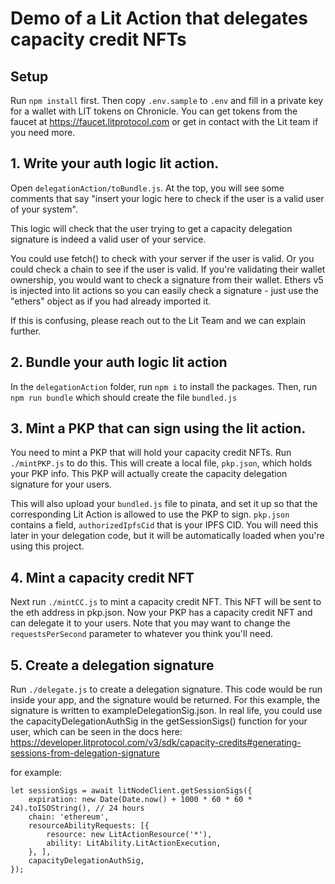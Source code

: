 # Demo of a Lit Action that delegates capacity credit NFTs

## Setup

Run `npm install` first. Then copy `.env.sample` to `.env` and fill in a private key for a wallet with LIT tokens on Chronicle. You can get tokens from the faucet at https://faucet.litprotocol.com or get in contact with the Lit team if you need more.

## 1. Write your auth logic lit action.

Open `delegationAction/toBundle.js`. At the top, you will see some comments that say "insert your logic here to check if the user is a valid user of your system".

This logic will check that the user trying to get a capacity delegation signature is indeed a valid user of your service.

You could use fetch() to check with your server if the user is valid. Or you could check a chain to see if the user is valid. If you're validating their wallet ownership, you would want to check a signature from their wallet. Ethers v5 is injected into lit actions so you can easily check a signature - just use the "ethers" object as if you had already imported it.

If this is confusing, please reach out to the Lit Team and we can explain further.

## 2. Bundle your auth logic lit action

In the `delegationAction` folder, run `npm i` to install the packages. Then, run `npm run bundle` which should create the file `bundled.js`

## 3. Mint a PKP that can sign using the lit action.

You need to mint a PKP that will hold your capacity credit NFTs. Run `./mintPKP.js` to do this. This will create a local file, `pkp.json`, which holds your PKP info. This PKP will actually create the capacity delegation signature for your users.

This will also upload your `bundled.js` file to pinata, and set it up so that the corresponding Lit Action is allowed to use the PKP to sign. `pkp.json` contains a field, `authorizedIpfsCid` that is your IPFS CID. You will need this later in your delegation code, but it will be automatically loaded when you're using this project.

## 4. Mint a capacity credit NFT

Next run `./mintCC.js` to mint a capacity credit NFT. This NFT will be sent to the eth address in pkp.json. Now your PKP has a capacity credit NFT and can delegate it to your users. Note that you may want to change the `requestsPerSecond` parameter to whatever you think you'll need.

## 5. Create a delegation signature

Run `./delegate.js` to create a delegation signature. This code would be run inside your app, and the signature would be returned. For this example, the signature is written to exampleDelegationSig.json. In real life, you could use the capacityDelegationAuthSig in the getSessionSigs() function for your user, which can be seen in the docs here: https://developer.litprotocol.com/v3/sdk/capacity-credits#generating-sessions-from-delegation-signature

for example:

```
let sessionSigs = await litNodeClient.getSessionSigs({
    expiration: new Date(Date.now() + 1000 * 60 * 60 * 24).toISOString(), // 24 hours
    chain: 'ethereum',
    resourceAbilityRequests: [{
        resource: new LitActionResource('*'),
        ability: LitAbility.LitActionExecution,
    }, ],
    capacityDelegationAuthSig,
});
```
